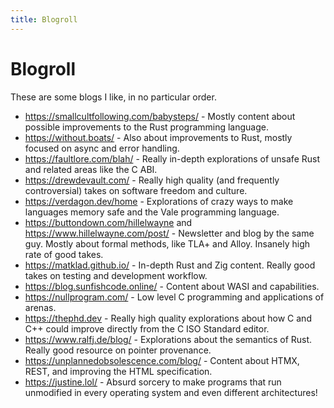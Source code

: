 ```yaml
---
title: Blogroll
---
```


# Blogroll

These are some blogs I like, in no particular order.

- https://smallcultfollowing.com/babysteps/ - Mostly content about possible improvements to the
  Rust programming language.
- https://without.boats/ - Also about improvements to Rust, mostly focused on async and error
  handling.
- https://faultlore.com/blah/ - Really in-depth explorations of unsafe Rust and related areas like
  the C ABI.
- https://drewdevault.com/ - Really high quality (and frequently controversial) takes on software
  freedom and culture.
- https://verdagon.dev/home - Explorations of crazy ways to make languages memory safe and the Vale
  programming language.
- https://buttondown.com/hillelwayne and https://www.hillelwayne.com/post/ - Newsletter and blog by
  the same guy. Mostly about formal methods, like TLA+ and Alloy. Insanely high rate of good takes.
- https://matklad.github.io/ - In-depth Rust and Zig content. Really good takes on testing and
  development workflow.
- https://blog.sunfishcode.online/ - Content about WASI and capabilities.
- https://nullprogram.com/ - Low level C programming and applications of arenas.
- https://thephd.dev - Really high quality explorations about how C and C++ could improve directly
  from the C ISO Standard editor.
- https://www.ralfj.de/blog/ - Explorations about the semantics of Rust. Really good resource on
  pointer provenance.
- https://unplannedobsolescence.com/blog/ - Content about HTMX, REST, and improving the HTML
  specification.
- https://justine.lol/ - Absurd sorcery to make programs that run unmodified in every operating
  system and even different architectures!
